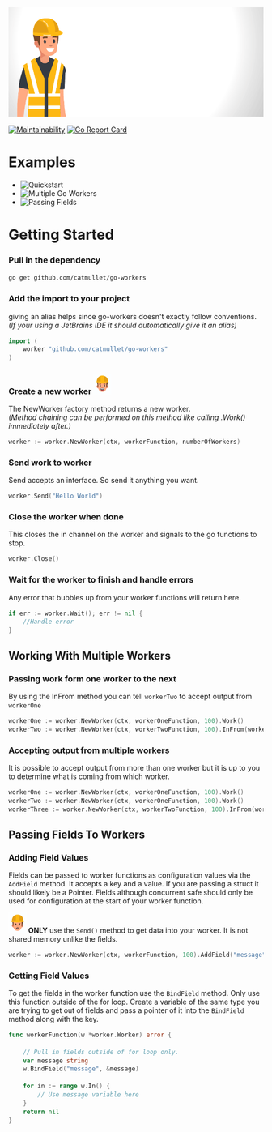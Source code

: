 ![go workers](https://raw.githubusercontent.com/catmullet/go-workers/assets/constworker_header_anim.gif)

[![Maintainability](https://api.codeclimate.com/v1/badges/402fee86fbd1e24defb2/maintainability)](https://codeclimate.com/github/catmullet/go-workers/maintainability) [![Go Report Card](https://goreportcard.com/badge/github.com/catmullet/go-workers)](https://goreportcard.com/report/github.com/catmullet/go-workers)    

# Examples
* ![Quickstart](https://github.com/catmullet/go-workers/blob/master/examples/quickstart/quickstart.go)
* ![Multiple Go Workers](https://github.com/catmullet/go-workers/blob/master/examples/multiple_workers/multipleworkers.go)
* ![Passing Fields](https://github.com/catmullet/go-workers/blob/master/examples/passing_fields/passingfields.go)
# Getting Started
### Pull in the dependency
```zsh
go get github.com/catmullet/go-workers
```

### Add the import to your project
giving an alias helps since go-workers doesn't exactly follow conventions.    
_(If your using a JetBrains IDE it should automatically give it an alias)_
```go
import (
    worker "github.com/catmullet/go-workers"
)
```
### Create a new worker <img src="https://raw.githubusercontent.com/catmullet/go-workers/assets/constworker.png" alt="worker" width="35"/>
The NewWorker factory method returns a new worker.    
_(Method chaining can be performed on this method like calling .Work() immediately after.)_
```go
worker := worker.NewWorker(ctx, workerFunction, numberOfWorkers)
```
### Send work to worker
Send accepts an interface.  So send it anything you want.
```go
worker.Send("Hello World")
```
### Close the worker when done
This closes the in channel on the worker and signals to the go functions to stop.
```go
worker.Close()
```
### Wait for the worker to finish and handle errors
Any error that bubbles up from your worker functions will return here.
```go
if err := worker.Wait(); err != nil {
    //Handle error
}
```

## Working With Multiple Workers
### Passing work form one worker to the next 

By using the InFrom method you can tell `workerTwo` to accept output from `workerOne`
```go
workerOne := worker.NewWorker(ctx, workerOneFunction, 100).Work()
workerTwo := worker.NewWorker(ctx, workerTwoFunction, 100).InFrom(workerOne).Work()
```
### Accepting output from multiple workers
It is possible to accept output from more than one worker but it is up to you to determine what is coming from which worker.
```go
workerOne := worker.NewWorker(ctx, workerOneFunction, 100).Work()
workerTwo := worker.NewWorker(ctx, workerOneFunction, 100).Work()
workerThree := worker.NewWorker(ctx, workerTwoFunction, 100).InFrom(workerOne, workerTwo).Work()
```

## Passing Fields To Workers
### Adding Field Values
Fields can be passed to worker functions as configuration values via the `AddField` method.  It accepts a key and a value.
If you are passing a struct it should likely be a Pointer.
Fields although concurrent safe should only be used for configuration at the start of your worker function.

<img src="https://raw.githubusercontent.com/catmullet/go-workers/assets/constworker2.png" alt="worker" width="35"/> **ONLY** use the `Send()` method to get data into your worker. It is not shared memory unlike the fields.
```go
worker := worker.NewWorker(ctx, workerFunction, 100).AddField("message", "Hello World")
```

### Getting Field Values
To get the fields in the worker function use the `BindField` method.
Only use this function outside of the for loop. Create a variable of the same type you are trying to get out of fields and pass a pointer of it into the `BindField` method along with the key.

```go
func workerFunction(w *worker.Worker) error {

    // Pull in fields outside of for loop only.
    var message string
    w.BindField("message", &message)

    for in := range w.In() {
        // Use message variable here
    }
    return nil
}
```

